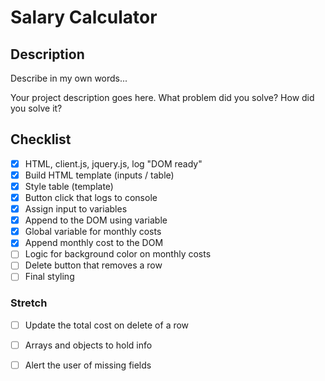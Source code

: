 # Salary Calculator


## Description

Describe in my own words...

Your project description goes here. What problem did you solve? How did you solve it?

## Checklist

- [x] HTML, client.js, jquery.js, log "DOM ready"
- [x] Build HTML template (inputs / table)
- [x] Style table (template)
- [x] Button click that logs to console
- [x] Assign input to variables
- [x] Append to the DOM using variable
- [x] Global variable for monthly costs
- [x] Append monthly cost to the DOM
- [ ] Logic for background color on monthly costs
- [ ] Delete button that removes a row
- [ ] Final styling

### Stretch
- [ ] Update the total cost on delete of a row
- [ ] Arrays and objects to hold info
- [ ] Alert the user of missing fields 

